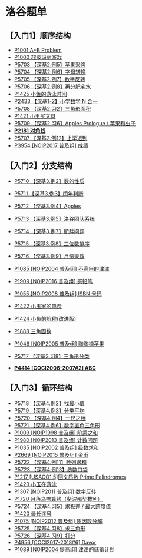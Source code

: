 # 洛谷题单

## 【入门1】顺序结构

- [P1001 A+B Problem](https://www.luogu.com.cn/problem/P1001)
- [P1000 超级玛丽游戏](https://www.luogu.com.cn/problem/P1000)
- [P5703 【深基2.例5】苹果采购](https://www.luogu.com.cn/problem/P5703)
- [P5704 【深基2.例6】字母转换](https://www.luogu.com.cn/problem/P5704)
- [P5705 【深基2.例7】数字反转](https://www.luogu.com.cn/problem/P5705)
- [P5706 【深基2.例8】再分肥宅水](https://www.luogu.com.cn/problem/P5706)
- [P1425 小鱼的游泳时间](https://www.luogu.com.cn/problem/P1425)
- [P2433 【深基1-2】小学数学 N 合一](https://www.luogu.com.cn/problem/P2433)
- [P5708 【深基2.习2】三角形面积](https://www.luogu.com.cn/problem/P5708)
- [P1421 小玉买文具](https://www.luogu.com.cn/problem/P1421)
- [P5709 【深基2.习6】Apples Prologue / 苹果和虫子](https://www.luogu.com.cn/problem/P5709)
- **[P2181 对角线](https://www.luogu.com.cn/problem/P2181)**
- [P5707 【深基2.例12】上学迟到](https://www.luogu.com.cn/problem/P5707)
- [P3954 [NOIP2017 普及组] 成绩](https://www.luogu.com.cn/problem/P3954)

## 【入门2】分支结构

- [P5710 【深基3.例2】数的性质](https://www.luogu.com.cn/problem/P5710)

- [P5711 【深基3.例3】闰年判断](https://www.luogu.com.cn/problem/P5711)

- [P5712 【深基3.例4】Apples](https://www.luogu.com.cn/problem/P5712)

- [P5713 【深基3.例5】洛谷团队系统	](https://www.luogu.com.cn/problem/P5713)

- [P5714 【深基3.例7】肥胖问题](https://www.luogu.com.cn/problem/P5714)

- [P5715 【深基3.例8】三位数排序](https://www.luogu.com.cn/problem/P5715)

- [P5716 【深基3.例9】月份天数](https://www.luogu.com.cn/problem/P5716)

- [P1085 [NOIP2004 普及组] 不高兴的津津](https://www.luogu.com.cn/problem/P1085)

- [P1909 [NOIP2016 普及组] 买铅笔](https://www.luogu.com.cn/problem/P1909)

- [P1055 [NOIP2008 普及组] ISBN 号码](https://www.luogu.com.cn/problem/P1055)

- [P1422 小玉家的电费](https://www.luogu.com.cn/problem/P1422)

- [P1424 小鱼的航程(改进版)](https://www.luogu.com.cn/problem/P1424)

- [P1888 三角函数](https://www.luogu.com.cn/problem/P1888)

- [P1046 [NOIP2005 普及组] 陶陶摘苹果](https://www.luogu.com.cn/problem/P1046)

- [P5717 【深基3.习8】三角形分类](https://www.luogu.com.cn/problem/P5717)

- **[P4414 [COCI2006-2007#2] ABC](https://www.luogu.com.cn/problem/P4414)**

## 【入门3】循环结构

- [P5718 【深基4.例2】找最小值](https://www.luogu.com.cn/problem/P5718)
- [P5719 【深基4.例3】分类平均](https://www.luogu.com.cn/problem/P5719)
- [P5720 【深基4.例4】一尺之棰](https://www.luogu.com.cn/problem/P5720)
- [P5721 【深基4.例6】数字直角三角形](https://www.luogu.com.cn/problem/P5721)
- [P1009 [NOIP1998 普及组] 阶乘之和](https://www.luogu.com.cn/problem/P1009)
- [P1980 [NOIP2013 普及组] 计数问题](https://www.luogu.com.cn/problem/P1980)
- [P1035 [NOIP2002 普及组] 级数求和](https://www.luogu.com.cn/problem/P1035)
- [P2669 [NOIP2015 普及组] 金币](https://www.luogu.com.cn/problem/P2669)
- [P5722 【深基4.例11】数列求和](https://www.luogu.com.cn/problem/P5722)
- [P5723 【深基4.例13】质数口袋](https://www.luogu.com.cn/problem/P5723)
- [P1217 [USACO1.5]回文质数 Prime Palindromes](https://www.luogu.com.cn/problem/P1217)
- [P1423 小玉在游泳](https://www.luogu.com.cn/problem/P1423)
- [P1307 [NOIP2011 普及组] 数字反转](https://www.luogu.com.cn/problem/P1307)
- [P1720 月落乌啼算钱（斐波那契数列）](https://www.luogu.com.cn/problem/P1720)
- [P5724 【深基4.习5】求极差 / 最大跨度值](https://www.luogu.com.cn/problem/P5724)
- [P1420 最长连号](https://www.luogu.com.cn/problem/P1420)
- [P1075 [NOIP2012 普及组] 质因数分解](https://www.luogu.com.cn/problem/P1075)
- [P5725 【深基4.习8】求三角形](https://www.luogu.com.cn/problem/P5725)
- [P5726 【深基4.习9】打分](https://www.luogu.com.cn/problem/P5726)
- [P4956 [COCI2017-2018#6] Davor](https://www.luogu.com.cn/problem/P4956)
- [P1089 [NOIP2004 提高组] 津津的储蓄计划](https://www.luogu.com.cn/problem/P1089)

